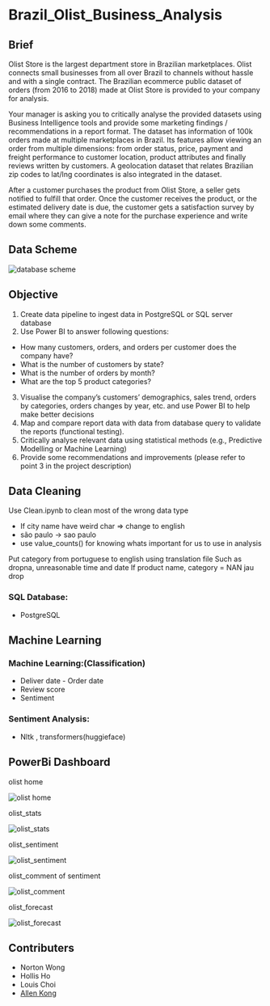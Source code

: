 # Brazil_Olist_Business_Analysis

## Brief
Olist Store is the largest department store in Brazilian marketplaces. Olist connects small businesses from all over Brazil to channels without hassle and with a single contract. The Brazilian ecommerce public dataset of orders (from 2016 to 2018) made at Olist Store is provided to your company for analysis.

Your manager is asking you to critically analyse the provided datasets using Business Intelligence tools and provide some marketing findings / recommendations in a report format. The dataset has information of 100k orders made at multiple marketplaces in Brazil. Its features allow viewing an order from multiple dimensions: from order status, price, payment and freight performance to customer location, product attributes and finally reviews written by customers. A geolocation dataset that relates Brazilian zip codes to lat/lng coordinates is also integrated in the dataset.

After a customer purchases the product from Olist Store, a seller gets notified to fulfill that order. Once the customer receives the product, or the estimated delivery date is due, the customer gets a satisfaction survey by email where they can give a note for the purchase experience and write down some comments.

## Data Scheme
![database scheme](https://user-images.githubusercontent.com/112676063/205305572-374e80cd-da25-47d9-b03a-f716d0872d45.png)

## Objective
1. Create data pipeline to ingest data in PostgreSQL or SQL server database
2. Use Power BI to answer following questions:
  * How many customers, orders, and orders per customer does the company have?
  * What is the number of customers by state?
  * What is the number of orders by month?
  * What are the top 5 product categories?
3. Visualise the company’s customers’ demographics, sales trend, orders by categories, orders changes by year, etc. and use Power BI to help make better decisions
4. Map and compare report data with data from database query to validate the reports (functional testing).
5. Critically analyse relevant data using statistical methods (e.g., Predictive Modelling or Machine Learning)
6. Provide some recommendations and improvements (please refer to point 3 in the project description)

## Data Cleaning
Use Clean.ipynb to clean most of the wrong data type
* If city name have weird char => change to english
* são paulo -> sao paulo
* use value_counts() for knowing whats important for us to use in analysis

Put category from portuguese to english using translation file 
Such as dropna, unreasonable time and date
If product name, category = NAN jau drop

### SQL Database:
* PostgreSQL

## Machine Learning
 
### Machine Learning:(Classification)
* Deliver date - Order date
* Review score
* Sentiment 

### Sentiment Analysis:
* Nltk , transformers(huggieface)

## PowerBi Dashboard
olist home

![olist home](https://user-images.githubusercontent.com/112676063/205306712-ab8e4128-9b15-463e-ac1a-37abdc1e1ecf.png)

olist_stats

![olist_stats](https://user-images.githubusercontent.com/112676063/205306770-307e820a-f5ef-445a-81c5-b209232f923d.png)

olist_sentiment

![olist_sentiment](https://user-images.githubusercontent.com/112676063/205306785-dc71065d-2b11-4f32-b242-24b8accb9c82.png)

olist_comment of sentiment

![olist_comment](https://user-images.githubusercontent.com/112676063/205306800-5f65d683-af69-4639-a2d0-8aa1d488c866.png)

olist_forecast

![olist_forecast](https://user-images.githubusercontent.com/112676063/205306811-3224ce77-0ec2-45f6-b68a-2ef0e98ea0d4.png)

## Contributers
- Norton Wong
- Hollis Ho
- Louis Choi
- [Allen Kong](https://www.linkedin.com/in/allen-kong-21568b250/)

